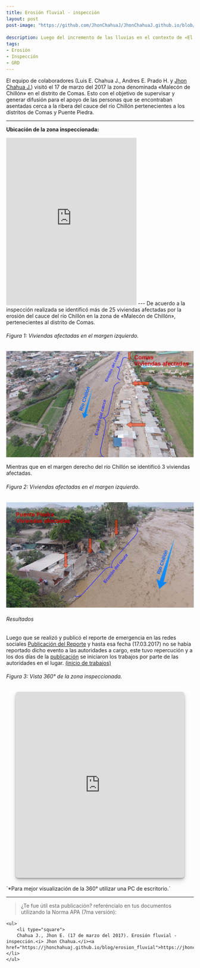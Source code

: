 ```yaml
---
title: Erosión fluvial - inspección
layout: post
post-image: "https://github.com/JhonChahuaJ/JhonChahuaJ.github.io/blob/master/_data/01-3.jpg?raw=true"

description: Luego del incremento de las lluvias en el contexto de «El Niño Costero» (2017) aumentó el caudal del río Chillón generando un proceso de erosión fluvial.
tags:
- Erosión
- Inspección
- GRD
---
```


El equipo de colaboradores (Luis E. Chahua J., Andres E. Prado H. y [Jhon Chahua J.](https://www.facebook.com/jhon.chahua.902)) visitó el 17 de marzo del 2017 la zona denominada «Malecón de Chillón» en el distrito de Comas. Esto con el objetivo de supervisar y generar difusión para el apoyo de las personas que se encontraban asentadas cerca a la ribera del cauce del río Chillón pertenecientes a los distritos de Comas y Puente Piedra.

---
**Ubicación de la zona inspeccionada:**
<iframe src="https://www.google.com/maps/embed?pb=!1m18!1m12!1m3!1d845.1174312236391!2d-77.06401717084414!3d-11.90082168719343!2m3!1f0!2f0!3f0!3m2!1i1024!2i768!4f13.1!3m3!1m2!1s0x0%3A0x0!2zMTHCsDU0JzAzLjAiUyA3N8KwMDMnNDguNSJX!5e1!3m2!1ses-419!2spe!4v1625435227345!5m2!1ses-419!2spe" width="350" height="450" style="border:0;" allowfullscreen="" loading="lazy"></iframe>
---
De acuerdo a la inspección realizada se identificó más de 25 viviendas afectadas por la erosión del cauce del río Chillón en la zona de «Malecón de Chillón», pertenecientes al distrito de Comas.

###### Figura 1: Viviendas afectadas en el margen izquierdo.
![Test Image](https://github.com/JhonChahuaJ/JhonChahuaJ.github.io/blob/master/_data/01-2.jpg?raw=true)

Mientras que en el margen derecho del río Chillón se identificó 3 viviendas afectadas.
###### Figura 2: Viviendas afectadas en el margen izquierdo.
![Test Image](https://github.com/JhonChahuaJ/JhonChahuaJ.github.io/blob/master/_data/01-1.jpg?raw=true)

###### Resultados
Luego que se realizó y publicó el reporte de emergencia en las redes sociales [Publicación del Reporte](https://www.facebook.com/jhonelvis.chahuajanampa/posts/1264831936945461) y hasta esa fecha (17.03.2017) no se había reportado dicho evento a las autoridades a cargo, este tuvo repercución y a los dos días de la [publicación](https://www.facebook.com/jhonelvis.chahuajanampa/posts/1264831936945461) se iniciaron los trabajos por parte de las autoridades en el lugar. [(inicio de trabajos)](https://www.facebook.com/andrespradohuerta.eu/posts/348813412186863)

###### Figura 3: Vista 360° de la zona inspeccionada.
<iframe width="90%" height="500px" allowFullScreen="true" allow="accelerometer; magnetometer; gyroscope" style="display:block; margin:20px auto; border:0 none; max-width:880px;border-radius:8px; box-shadow: 0 1px 1px rgba(0,0,0,0.11),0 2px 2px rgba(0,0,0,0.11),0 4px 4px rgba(0,0,0,0.11),0 6px 8px rgba(0,0,0,0.11),0 8px 16px rgba(0,0,0,0.11);" src="https://panoraven.com/es/embed/4eg9PqfsEV"></iframe>
`*Para mejor visualización de la 360° utilizar una PC de escritorio.`

---

> ¿Te fue útil esta publicación? referéncialo en tus documentos utilizando la Norma APA (7ma versión):
> <div style="text-align: left">
    <ul>
        <li type="square">
        Chahua J., Jhon E. (17 de marzo del 2017). Erosión fluvial - inspección.<i> Jhon Chahua.</i><a href="https://jhonchahuaj.github.io/blog/erosion_fluvial">https://jhonchahuaj.github.io/blog/erosion_fluvial</a>.</li>
    </ul>